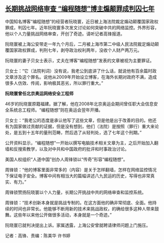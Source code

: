<!--1679469351000-->
[长期挑战网络审查 “编程随想”博主煽颠罪成判囚七年](https://www.rfa.org/mandarin/yataibaodao/renquanfazhi/gf-03222023031521.html)
------

<p></p><p></p><p><span style="font-weight: 400;">中国知名博客“编程随想”的经营者阮晓寰，近日被上海法院裁定煽动颠覆国家政权罪成，判囚七年。近年阮晓寰多次发文讨论如何突破中共的网络监控。外界形容，他以个人力量挑战网络审查，开创了奇迹。请听记者高锋报道。</span></p><p></p><p><span style="font-weight: 400;">阮晓寰被上海公安带走一年九个月后，二月被上海市第二中级人民法院裁定煽动颠覆国家政权罪成，判刑七年，剥夺政治权利两年，没收个人财产两万元。</span></p><p></p><p><span style="font-weight: 400;">阮晓寰的妻子贝女士表示，丈夫在博客“编程随想”发表的文章被视为主要罪证。</span></p><p></p><p><span style="font-weight: 400;">贝女士：“它（法院判词）没有说，我老公到底讲了什么话，就说他有百余篇时政文章涉及这个罪名。说他从2009年开始设立博客，在海外长期对政府不满，造成很多人仿效、传阅，影响极其恶劣，所以罪行重大。”</span></p><p></p><p><b>阮晓寰曾任北京奥运网络安全工程师</b></p><p></p><p><span style="font-weight: 400;">46岁的阮晓寰原籍福建。据了解，他在2008年北京奥运会期间曾任职大会信息安全系统总工程师。“</span><span style="font-weight: 400;">编程随想”则在奥运会翌年开播。</span></p><p></p><p><span style="font-weight: 400;">贝女士：“我老公的态度是承认他写了这些文章，但是他是出于改善的目的。他还有为国家做过贡献的证据，但是没有想到，他们（法院）是按照（罪行）重大来论处，是五到十五年的量刑范畴，然后选了从轻判处，选了七年这个刑期。”</span></p><p></p><p><span style="font-weight: 400;">公开资料显示，“编程随想”一开始以撰写电脑技术相关文章为主，之后开始加入翻墙和反搜索教学，以及对中共和中国政府的批评和时事政治讨论。</span></p><p></p><p><span style="font-weight: 400;">美国人权组织“人道中国”创办人周锋锁以“传奇”形容</span><span style="font-weight: 400;">“编程随想”。</span></p><p></p><p><span style="font-weight: 400;">周锋锁：“他的博客里面非常多的（内容）是关于怎样翻墙，怎样在网络监控情况下保证电子安全。博客中间有相当大的篇幅讲述八九民运的历史，写得也非常真实、有力。”</span></p><p></p><p><span style="font-weight: 400;">周锋锁赞扬阮晓寰以个人力量，长期公开挑战中共的网络审查和监控系统。</span></p><p></p><p><span style="font-weight: 400;">周锋锁：“技术创新本身就是挑战专制的。在这方面他的确非常彻底、全面。他持续的时间也非常长。他能够不断用新的技术来挑战政权，的确给很多这种人带来鼓舞。这些年以来他公开做很多活动，本身就是一个奇迹。”</span></p><p></p><p><span style="font-weight: 400;">阮晓寰已就判决提出上诉。家属透露，上海公安曾就聘请律师问题上门施压。</span></p><p></p><p><span style="font-weight: 400;">记者：高锋、责编：陈美华 许书婷</span></p><p><br style="font-weight: 400;"/><br style="font-weight: 400;"/></p>

